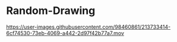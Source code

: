 # Random-Drawing

https://user-images.githubusercontent.com/98460861/213733414-6cf74530-73eb-4069-a442-2d97f42b77a7.mov

